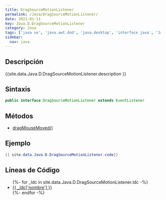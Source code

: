 ```yaml
---
title: DragSourceMotionListener
permalink: /Java/DragSourceMotionListener/
date: 2021-01-11
key: Java.D.DragSourceMotionListener
category: Java
tags: ['java se', 'java.awt.dnd', 'java.desktop', 'interface java', 'Java 1.4']
sidebar: 
  nav: java
---
```


## Descripción
{{site.data.Java.D.DragSourceMotionListener.description }}

## Sintaxis
~~~java
public interface DragSourceMotionListener extends EventListener
~~~

## Métodos
* [dragMouseMoved()](/Java/DragSourceMotionListener/dragMouseMoved/)

## Ejemplo
~~~java
{{ site.data.Java.D.DragSourceMotionListener.code}}
~~~

## Líneas de Código
<ul>
{%- for _ldc in site.data.Java.D.DragSourceMotionListener.ldc -%}
   <li>
       <a href="{{_ldc['url'] }}">{{ _ldc['nombre'] }}</a>
   </li>
{%- endfor -%}
</ul>
